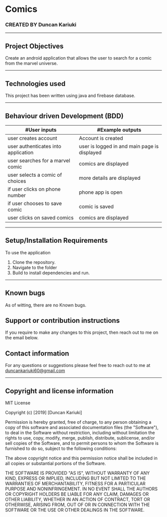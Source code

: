 # Comics
### CREATED BY Duncan Kariuki

----------------------------------------------------------------------

## Project Objectives
Create an android application that allows the user to search for a comic from the marvel universe.

----------------------------------------------------------------------

## Technologies used
This project has been written using java and firebase database.

-----------------------------------------------------------------------------

## Behaviour driven Development (BDD)
|#User inputs   |  #Example outputs |
|---------------|-------------------|
|user creates account      |  Account is created |
|user authenticates into application |  user is logged in and main page is displayed |
|user searches for a marvel comic       |  comics are displayed |
|user selects a comic of choices     |  more details are displayed  |
| if user clicks on phone number      | phone app is open  |
|if user chooses to save comic       |  comic is saved |
|user clicks on saved comics       |  comics are displayed |


---------------------------------------------------------------------------------

## Setup/Installation Requirements
To use the application
  1. Clone the repository.
  2. Navigate to the folder
  3. Build to install dependencies and run.

---------------------------------------------------------------------

## Known bugs
As of witting, there are no Known bugs.

## Support or contribution instructions
If you require to make any changes to this project, then reach out to me on the email below.

## Contact information
For any questions or suggestions please feel free to reach out to me at duncankariuki60@gmail.com

-----------------------------------------------------------------------------

## Copyright and license information

MIT License

Copyright (c) [2019] [Duncan Kariuki]

Permission is hereby granted, free of charge, to any person obtaining a copy
of this software and associated documentation files (the "Software"), to deal
in the Software without restriction, including without limitation the rights
to use, copy, modify, merge, publish, distribute, sublicense, and/or sell
copies of the Software, and to permit persons to whom the Software is
furnished to do so, subject to the following conditions:

The above copyright notice and this permission notice shall be included in all
copies or substantial portions of the Software.

THE SOFTWARE IS PROVIDED "AS IS", WITHOUT WARRANTY OF ANY KIND, EXPRESS OR
IMPLIED, INCLUDING BUT NOT LIMITED TO THE WARRANTIES OF MERCHANTABILITY,
FITNESS FOR A PARTICULAR PURPOSE AND NONINFRINGEMENT. IN NO EVENT SHALL THE
AUTHORS OR COPYRIGHT HOLDERS BE LIABLE FOR ANY CLAIM, DAMAGES OR OTHER
LIABILITY, WHETHER IN AN ACTION OF CONTRACT, TORT OR OTHERWISE, ARISING FROM,
OUT OF OR IN CONNECTION WITH THE SOFTWARE OR THE USE OR OTHER DEALINGS IN THE
SOFTWARE.